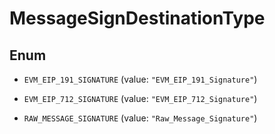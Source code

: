 

# MessageSignDestinationType

## Enum


* `EVM_EIP_191_SIGNATURE` (value: `"EVM_EIP_191_Signature"`)

* `EVM_EIP_712_SIGNATURE` (value: `"EVM_EIP_712_Signature"`)

* `RAW_MESSAGE_SIGNATURE` (value: `"Raw_Message_Signature"`)



